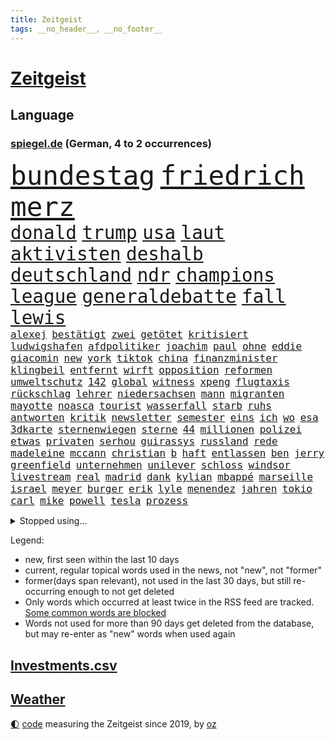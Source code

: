 ```yaml
---
title: Zeitgeist
tags: __no_header__, __no_footer__
---
```


# [Zeitgeist](https://oliz.io/zeitgeist/)

## Language

<h3><a href="https://www.spiegel.de" target="_blank">spiegel.de</a> (German, 4 to 2 occurrences)</h3>
<p style="font-family:monospace">
<span style="font-size:32pt"><a href="news_links.html#bundestag" class="current">bundestag</a></span>
<span style="font-size:32pt"><a href="news_links.html#friedrich" class="current">friedrich</a></span>
<span style="font-size:32pt"><a href="news_links.html#merz" class="current">merz</a></span>
<br>
<span style="font-size:22pt"><a href="news_links.html#donald" class="current">donald</a></span>
<span style="font-size:22pt"><a href="news_links.html#trump" class="current">trump</a></span>
<span style="font-size:22pt"><a href="news_links.html#usa" class="current">usa</a></span>
<span style="font-size:22pt"><a href="news_links.html#laut" class="current">laut</a></span>
<span style="font-size:22pt"><a href="news_links.html#aktivisten" class="current">aktivisten</a></span>
<span style="font-size:22pt"><a href="news_links.html#deshalb" class="current">deshalb</a></span>
<span style="font-size:22pt"><a href="news_links.html#deutschland" class="current">deutschland</a></span>
<span style="font-size:22pt"><a href="news_links.html#ndr" class="current">ndr</a></span>
<span style="font-size:22pt"><a href="news_links.html#champions" class="current">champions</a></span>
<span style="font-size:22pt"><a href="news_links.html#league" class="current">league</a></span>
<span style="font-size:22pt"><a href="news_links.html#generaldebatte" class="current">generaldebatte</a></span>
<span style="font-size:22pt"><a href="news_links.html#fall" class="current">fall</a></span>
<span style="font-size:22pt"><a href="news_links.html#lewis" class="current">lewis</a></span>
<br>
<span style="font-size:12pt"><a href="news_links.html#alexej" class="current">alexej</a></span>
<span style="font-size:12pt"><a href="news_links.html#bestätigt" class="current">bestätigt</a></span>
<span style="font-size:12pt"><a href="news_links.html#zwei" class="current">zwei</a></span>
<span style="font-size:12pt"><a href="news_links.html#getötet" class="current">getötet</a></span>
<span style="font-size:12pt"><a href="news_links.html#kritisiert" class="current">kritisiert</a></span>
<span style="font-size:12pt"><a href="news_links.html#ludwigshafen" class="current">ludwigshafen</a></span>
<span style="font-size:12pt"><a href="news_links.html#afdpolitiker" class="current">afdpolitiker</a></span>
<span style="font-size:12pt"><a href="news_links.html#joachim" class="current">joachim</a></span>
<span style="font-size:12pt"><a href="news_links.html#paul" class="current">paul</a></span>
<span style="font-size:12pt"><a href="news_links.html#ohne" class="current">ohne</a></span>
<span style="font-size:12pt"><a href="news_links.html#eddie" class="new">eddie</a></span>
<span style="font-size:12pt"><a href="news_links.html#giacomin" class="new">giacomin</a></span>
<span style="font-size:12pt"><a href="news_links.html#new" class="current">new</a></span>
<span style="font-size:12pt"><a href="news_links.html#york" class="current">york</a></span>
<span style="font-size:12pt"><a href="news_links.html#tiktok" class="current">tiktok</a></span>
<span style="font-size:12pt"><a href="news_links.html#china" class="current">china</a></span>
<span style="font-size:12pt"><a href="news_links.html#finanzminister" class="current">finanzminister</a></span>
<span style="font-size:12pt"><a href="news_links.html#klingbeil" class="current">klingbeil</a></span>
<span style="font-size:12pt"><a href="news_links.html#entfernt" class="current">entfernt</a></span>
<span style="font-size:12pt"><a href="news_links.html#wirft" class="current">wirft</a></span>
<span style="font-size:12pt"><a href="news_links.html#opposition" class="current">opposition</a></span>
<span style="font-size:12pt"><a href="news_links.html#reformen" class="current">reformen</a></span>
<span style="font-size:12pt"><a href="news_links.html#umweltschutz" class="current">umweltschutz</a></span>
<span style="font-size:12pt"><a href="news_links.html#142" class="new">142</a></span>
<span style="font-size:12pt"><a href="news_links.html#global" class="current">global</a></span>
<span style="font-size:12pt"><a href="news_links.html#witness" class="new">witness</a></span>
<span style="font-size:12pt"><a href="news_links.html#xpeng" class="new">xpeng</a></span>
<span style="font-size:12pt"><a href="news_links.html#flugtaxis" class="new">flugtaxis</a></span>
<span style="font-size:12pt"><a href="news_links.html#rückschlag" class="current">rückschlag</a></span>
<span style="font-size:12pt"><a href="news_links.html#lehrer" class="current">lehrer</a></span>
<span style="font-size:12pt"><a href="news_links.html#niedersachsen" class="current">niedersachsen</a></span>
<span style="font-size:12pt"><a href="news_links.html#mann" class="current">mann</a></span>
<span style="font-size:12pt"><a href="news_links.html#migranten" class="current">migranten</a></span>
<span style="font-size:12pt"><a href="news_links.html#mayotte" class="new">mayotte</a></span>
<span style="font-size:12pt"><a href="news_links.html#noasca" class="new">noasca</a></span>
<span style="font-size:12pt"><a href="news_links.html#tourist" class="current">tourist</a></span>
<span style="font-size:12pt"><a href="news_links.html#wasserfall" class="new">wasserfall</a></span>
<span style="font-size:12pt"><a href="news_links.html#starb" class="current">starb</a></span>
<span style="font-size:12pt"><a href="news_links.html#ruhs" class="current">ruhs</a></span>
<span style="font-size:12pt"><a href="news_links.html#antworten" class="current">antworten</a></span>
<span style="font-size:12pt"><a href="news_links.html#kritik" class="current">kritik</a></span>
<span style="font-size:12pt"><a href="news_links.html#newsletter" class="new">newsletter</a></span>
<span style="font-size:12pt"><a href="news_links.html#semester" class="current">semester</a></span>
<span style="font-size:12pt"><a href="news_links.html#eins" class="current">eins</a></span>
<span style="font-size:12pt"><a href="news_links.html#ich" class="current">ich</a></span>
<span style="font-size:12pt"><a href="news_links.html#wo" class="current">wo</a></span>
<span style="font-size:12pt"><a href="news_links.html#esa" class="new">esa</a></span>
<span style="font-size:12pt"><a href="news_links.html#3dkarte" class="new">3dkarte</a></span>
<span style="font-size:12pt"><a href="news_links.html#sternenwiegen" class="new">sternenwiegen</a></span>
<span style="font-size:12pt"><a href="news_links.html#sterne" class="current">sterne</a></span>
<span style="font-size:12pt"><a href="news_links.html#44" class="current">44</a></span>
<span style="font-size:12pt"><a href="news_links.html#millionen" class="current">millionen</a></span>
<span style="font-size:12pt"><a href="news_links.html#polizei" class="current">polizei</a></span>
<span style="font-size:12pt"><a href="news_links.html#etwas" class="current">etwas</a></span>
<span style="font-size:12pt"><a href="news_links.html#privaten" class="current">privaten</a></span>
<span style="font-size:12pt"><a href="news_links.html#serhou" class="new">serhou</a></span>
<span style="font-size:12pt"><a href="news_links.html#guirassys" class="new">guirassys</a></span>
<span style="font-size:12pt"><a href="news_links.html#russland" class="current">russland</a></span>
<span style="font-size:12pt"><a href="news_links.html#rede" class="current">rede</a></span>
<span style="font-size:12pt"><a href="news_links.html#madeleine" class="current">madeleine</a></span>
<span style="font-size:12pt"><a href="news_links.html#mccann" class="current">mccann</a></span>
<span style="font-size:12pt"><a href="news_links.html#christian" class="current">christian</a></span>
<span style="font-size:12pt"><a href="news_links.html#b" class="current">b</a></span>
<span style="font-size:12pt"><a href="news_links.html#haft" class="current">haft</a></span>
<span style="font-size:12pt"><a href="news_links.html#entlassen" class="current">entlassen</a></span>
<span style="font-size:12pt"><a href="news_links.html#ben" class="current">ben</a></span>
<span style="font-size:12pt"><a href="news_links.html#jerry" class="current">jerry</a></span>
<span style="font-size:12pt"><a href="news_links.html#greenfield" class="new">greenfield</a></span>
<span style="font-size:12pt"><a href="news_links.html#unternehmen" class="current">unternehmen</a></span>
<span style="font-size:12pt"><a href="news_links.html#unilever" class="new">unilever</a></span>
<span style="font-size:12pt"><a href="news_links.html#schloss" class="current">schloss</a></span>
<span style="font-size:12pt"><a href="news_links.html#windsor" class="current">windsor</a></span>
<span style="font-size:12pt"><a href="news_links.html#livestream" class="current">livestream</a></span>
<span style="font-size:12pt"><a href="news_links.html#real" class="current">real</a></span>
<span style="font-size:12pt"><a href="news_links.html#madrid" class="current">madrid</a></span>
<span style="font-size:12pt"><a href="news_links.html#dank" class="current">dank</a></span>
<span style="font-size:12pt"><a href="news_links.html#kylian" class="new">kylian</a></span>
<span style="font-size:12pt"><a href="news_links.html#mbappé" class="new">mbappé</a></span>
<span style="font-size:12pt"><a href="news_links.html#marseille" class="current">marseille</a></span>
<span style="font-size:12pt"><a href="news_links.html#israel" class="current">israel</a></span>
<span style="font-size:12pt"><a href="news_links.html#meyer" class="current">meyer</a></span>
<span style="font-size:12pt"><a href="news_links.html#burger" class="current">burger</a></span>
<span style="font-size:12pt"><a href="news_links.html#erik" class="current">erik</a></span>
<span style="font-size:12pt"><a href="news_links.html#lyle" class="current">lyle</a></span>
<span style="font-size:12pt"><a href="news_links.html#menendez" class="current">menendez</a></span>
<span style="font-size:12pt"><a href="news_links.html#jahren" class="current">jahren</a></span>
<span style="font-size:12pt"><a href="news_links.html#tokio" class="current">tokio</a></span>
<span style="font-size:12pt"><a href="news_links.html#carl" class="current">carl</a></span>
<span style="font-size:12pt"><a href="news_links.html#mike" class="current">mike</a></span>
<span style="font-size:12pt"><a href="news_links.html#powell" class="current">powell</a></span>
<span style="font-size:12pt"><a href="news_links.html#tesla" class="current">tesla</a></span>
<span style="font-size:12pt"><a href="news_links.html#prozess" class="current">prozess</a></span>
</p>
<details>
<summary>Stopped using...</summary>
<p class="former" style="font-size:12pt">
schwarzen(1791) kurzem(1790) statement(1790) bisherige(1789) krankenhäuser(1789) schleswigholstein(1789) sprache(1789) umfeld(1789) alarm(1788) ard(1788) beispielen(1788) egal(1788) kolumnist(1788) kraftvoll(1788) persönliche(1788) schildert(1788) skandal(1788) ungewöhnlich(1788) übergriffe(1788) angeklagte(1787) arbeitsplatz(1787) entschädigung(1787) kriminelle(1787) la(1787) lohnt(1787) obama(1787) versteigert(1787) willen(1787) 37(1786) berichte(1786) einstieg(1786) favoriten(1786) florian(1786) grad(1786) riss(1786) alkohol(1785) begleitet(1785) folgte(1785) geboren(1785) konflikte(1785) planeten(1785) cristiano(1784) gefährden(1784) ronaldo(1784) unbekannten(1784) entgegen(1783) hass(1783) vorübergehend(1783) weltweite(1783) 2016(1782) problemen(1782) verschiebt(1782) anne(1781) demonstrationen(1781) kleines(1781) endgültig(1780) ermöglichen(1780) geklärt(1780) leid(1780) lust(1780) tödlicher(1780) gemeldet(1779) inflation(1779) termin(1779) wähler(1779) zusammenhang(1779) null(1778) philipp(1778) beschluss(1777) schien(1777) englischen(1776) springt(1776) verbindet(1776) klären(1775) 32(1773) nerven(1773) auswirkungen(1772) aktivistin(1771) see(1771) eigener(1769) einschränkungen(1769) schnellen(1769) analysiert(1766) holocaust(1764) geprägt(1763) brach(1762) gelandet(1758) wem(1758) ältere(1758) hilfen(1755) verständnis(1752) pleite(1751) günther(1740) konzert(1739) blut(1600) übrig(1600) interessen(1591) finanziert(1590) lehren(1547) kleidung(1528) volk(1527) stehlen(1463) gemeinschaft(1450) spiegelkorrespondent(1438) älteste(1427) magazin(1406) front(1371) unserem(1371) fördern(1338) spektakel(1330) desto(1324) emotionalen(1307) 2014(1304) jennifer(1278) brandenburger(1267) iranische(1255) flüchten(1254) erlauben(1235) zentrale(1215) umstände(1214) kaffee(1181) jugendlicher(1177) misshandelt(1174) grün(1166) entfernen(1154) tode(1130) nationaltrainer(1075) begegnung(1065) staates(1012) steigern(999) mag(980) landwirte(956) startups(948) islamistischen(945) schöner(938) kleinere(935) uefa(927) vermeintliche(927) loswerden(926) betreiben(901) angerichtet(885) kollidiert(882) glas(877) fisch(861) urlauber(856) seltsame(847) gehandelt(831) gelände(829) kurzer(816) sächsischen(809) rechtsextremer(807) festgestellt(800) zwischenfall(800) langjährigen(795) queere(790) nahostkonflikt(774) netanyahus(761) kranke(749) genossen(747) ausnahmezustand(742) alaska(741) goldenen(731) 24jährige(730) rechtsextremisten(729) achtzigerjahren(719) miliz(714) zurückhaltend(713) verspottet(711) oppositionspolitiker(706) demokratischen(704) 85(693) raumstation(692) gerechnet(690) mancherorts(675) klingen(662) friedlich(655) influencerin(653) kostenlos(644) produzent(643) franzose(642) haftstrafen(642) beleidigungen(631) abgeordneter(620) umstrittenes(620) dorthin(615) zurückgewiesen(613) iss(608) passagier(596) audi(590) harvey(571) mats(570) offenbaren(570) gefälschte(568) hummels(566) abgewiesen(564) mallorca(558) verzögern(554) sitze(551) möglichkeit(542) georg(538) planung(536) überlassen(531) bgh(524) gesteht(514) getreten(511) fahrrad(510) elefanten(508) größtes(505) escooter(503) sticht(500) bräuchte(499) instanz(499) ablauf(493) versuchter(493) ungewollt(492) telekom(491) grenzkontrollen(489) besuchte(486) flüchtlingslager(483) sprecher(483) kryptowährung(481) liest(478) regensburg(470) gemessen(464) jeweils(463) stiegen(463) cartoonisten(462) ignorieren(462) palästinensern(462) schütze(462) beschließen(459) regierungspartei(458) ereignisse(453) suchten(450) allmählich(449) 200000(448) verwaltungsgericht(443) gesteuert(440) schwangerschaft(439) enttäuschung(434) umsatz(433) kümmern(431) zeug(431) strebt(430) extremen(427) feuert(427) eingebrochen(425) westküste(425) zerstörten(416) glaube(412) anruf(411) auszugeben(407) schwierigen(404) verstorben(402) 130(400) rechtsextrem(393) uspolitik(391) klimakonferenz(390) geheimdienste(389) northvolt(389) britin(385) one(384) versammeln(383) aktionäre(382) liveblog(381) staatsoberhaupt(378) ausgetauscht(371) verbannt(368) schwedischen(367) trost(360) versorgen(358) überwacht(358) bauarbeiten(357) cem(356) özdemir(356) biografie(355) doku(354) teuersten(351) namibia(347) festgehalten(343) leipziger(341) 71(340) bastelt(340) erholung(340) bezos(337) sehnsucht(336) härteren(335) hof(333) morgens(331) unterschiedliche(330) mängel(329) mohamed(328) ursprung(327) gemeinde(326) superkraft(323) brett(320) apps(318) traditionellen(317) gedenkt(316) kern(316) klubwm(316) aktueller(313) vorstellungen(311) dunkelheit(307) zunehmende(307) meteorologen(306) zustände(306) hauptdarsteller(304) auskommen(303) ultimatum(301) spdfraktionschef(297) gefährdung(296) mittagessen(296) odessa(296) unterschiedlichen(296) weinstein(296) runden(292) überfallen(287) sexismus(284) gefängnisstrafe(282) queeren(281) fraktionschef(279) zwingen(279) konferenz(273) trotzt(273) verständigt(271) zehntausenden(270) südkoreas(269) 97(267) entfacht(266) begreifen(265) schlange(265) bielefeld(264) ed(260) sheeran(260) wirtz(260) bonn(258) vorläufig(258) brutaler(255) ordnung(253) bewusstlos(252) brad(252) chaotische(252) medizinischen(252) pitt(252) steffi(251) strategisch(250) skurrile(249) absolut(248) aktive(248) internationaler(248) lieferung(248) südwesten(248) verwirrung(248) community(246) faktoren(246) affront(245) mythos(245) nasa(245) natochef(244) schattenflotte(243) ausreichend(240) winzige(238) abgeschlossen(234) beliebtes(234) laura(233) unabhängiger(233) arte(232) trinkwasser(231) lieferten(228) re(228) rereportage(228) führerschein(227) übers(226) promille(223) wirtschaftsleistung(223) londons(222) tauchen(222) begegnet(221) eurozone(221) grill(221) malen(221) zweites(221) massiver(220) mütterrente(220) angefeindet(219) bedauert(219) waldbränden(219) spiegelleser(218) atomkraftwerk(217) getrennte(216) bauch(215) besseres(215) kälte(215) gift(212) ushauptstadt(212) berge(210) einzuschränken(209) fußgänger(209) gemüse(209) vorbereitungen(209) interviews(208) ostdeutsche(208) ruhm(208) wilder(207) dazwischen(206) weltspitze(206) nützt(202) abschieben(199) rückgängig(199) aschaffenburg(198) steuererklärung(198) kapitel(197) stürmen(197) fedchef(196) universitäten(195) berechnung(194) sicherer(194) voice(194) cannes(192) nähern(192) zugenommen(189) darfur(188) eingestochen(188) heißer(188) friedensabkommen(185) ulrich(184) ausschluss(183) ausrücken(181) gazakonflikt(181) usvizepräsident(181) benutzt(180) karlheinz(180) tiefsten(180) verschwindet(180) gefangenenaustausch(179) lahme(179) trophäe(179) dokumentarfilm(178) warfen(177) grok(175) demokratischer(172) hamm(172) mexikanischen(172) steuergeld(172) zecken(172) küstenwache(171) vorantreiben(171) bestsellerautorin(170) bröckelt(170) vernichten(169) verpflichtungen(167) wahlkreis(167) bestehenden(166) ansatz(165) gerichtet(165) haifa(165) prozesse(165) ungewöhnliches(165) britisches(164) linda(164) toronto(164) sammlung(163) übung(163) enfant(162) terrible(162) unterliegen(162) extennisstar(161) galatasaray(161) repräsentative(161) ron(160) internes(159) pokalfinale(159) benannt(158) nutzten(158) wandte(158) inspirieren(157) kretschmann(157) neapel(157) winfried(157) 1995(156) wartezeiten(156) miguel(155) teufel(155) bauer(154) beschlossene(154) amazonasgebiet(153) cincinnati(153) wertlos(152) besprechen(151) geldern(151) geplantes(151) verabschiedete(150) aufgegriffen(149) gynäkologe(149) heldin(149) woidke(149) angezündet(148) begleiten(148) einseitiges(148) gefüllt(148) hurra(148) ukrainegespräche(148) warschau(148) abtreibungsrecht(147) chatbots(147) ernennt(147) urteilte(147) c(146) fähig(146) stürme(146) wetterte(146) boykott(145) 61(144) einschränkung(144) wirtschaftlicher(144) kündigten(143) amtsvorgänger(142) breite(142) vorlesen(142) chan(141) einschränken(141) schimmel(141) weitaus(141) klang(139) nürnberger(139) kampfhandlungen(138) clooney(137) feministin(137) strompreise(137) leinwand(135) sturzfluten(135) spontan(134) abwechslung(133) bewegenden(133) seltenheit(133) verunsichern(133) kremlherrscher(132) reinigen(132) sofortiger(132) terrorverdacht(132) begünstigt(131) arminia(130) genf(130) masters(130) erwerb(129) summen(129) wassersparen(129) überfüllte(129) präsidentschaftskandidat(128) vorfeld(128) anja(127) auftragsbücher(127) kalifornische(127) norddeutsche(127) weiterspielen(127) information(126) irreführende(126) rädern(126) street(126) wachsendes(126) coman(125) eindeutige(125) thiel(125) unruhen(125) auftauchen(124) erkenntnis(124) gedächtnis(124) jackie(124) rüstungsgüter(124) bewährungsstrafen(123) graffiti(123) telegram(121) vereinbarte(121) 87(120) treue(120) fischen(119) ronald(119) turniere(119) feier(118) joel(118) kathedrale(118) beantragen(116) dahin(116) ferien(116) laune(116) yair(116) barça(115) kaschmir(115) aß(114) bundesstaaten(114) cochef(114) magath(114) susanne(114) tabletten(114) usjustizministerium(114) notenbankchef(113) schleppend(113) slogans(113) uswirtschaft(113) verletzen(113) einflussreichsten(112) großmutter(112) vorfahren(112) 1998(111) eingehandelt(111) historischem(111) zigaretten(111) bewusstlosigkeit(110) fußballerin(110) stadtverwaltung(110) betrunken(109) gewohnheit(109) 400000(108) amal(108) herstellen(108) terroranschlag(108) beilegen(107) einziger(107) missverständnis(107) routen(107) benehmen(106) territoriale(106) verbünden(106) waldbrandes(106) überwunden(106) ankündigung(105) landesgrenzen(105) befeuert(104) csd(104) schulsystem(104) schwarzer(104) ansturm(103) blamage(103) blitz(103) kleidungsstück(103) mythen(103) renten(103) spdbundestagsfraktion(103) unangenehme(103) bestände(102) anrufer(101) bell(101) sommerpause(101) annkatrin(100) femizid(100) denke(99) hebel(99) vi(99) dachten(98) bucht(97) forschen(97) grillen(97) ukrainetreffen(97) verstärkung(96) mitreißend(95) mordfall(95) duo(94) gefürchteten(94) untersagen(94) kaufte(93) miene(93) plagegeister(93) vermüllte(93) anrufen(92) anwesend(92) party(92) regenbogenflagge(92) schlechtes(92) 320(91) 739(91) nächtlichen(91) prominenz(91) sonnencreme(91) kichips(90) schlussstrich(90) verschwörungstheorien(90) internetzugang(89) juristen(89) rückenwind(89) sponsoring(89) staatsdiener(89) mähroboter(88) seele(88) tasse(88) erstickt(87) mitarbeitenden(87) pitzke(87) zugeständnissen(87) cnn(86) interessant(86) kippe(86) optimismus(86) population(86) recycling(86) spielflächen(86) auszubauen(85) beantwortet(85) bronzestatue(85) chancengleichheit(85) feierlichen(85) leuchtturm(85) passau(85) schaue(85) spaghetti(85) verstand(85) weltbühne(85) westdeutschen(85) geschlechterrollen(84) keymer(84) rasant(84) schachspieler(84) schadensbegrenzung(84) schufteten(84) städtetrip(84) umgestellt(84) basketballnationalspielerin(83) hinein(83) millionär(83) musikvideo(83) priester(83) tropischer(83) wnba(83) batteriezellhersteller(82) easyjet(82) gerede(82) hilfsgüter(82) jim(82) moralisch(82) skulptur(82) apparat(81) außenministeriums(81) daheim(81) erfolgsgeschichten(81) hsvpräsident(81) infos(81) more(81) richardson(81) topdiplomat(81) beratung(80) bizarren(80) buchbar(80) dorfes(80) emobilität(80) fotografie(80) stiften(80) texten(80) vergisst(80) energiekosten(79) gegessen(79) marcandré(79) stegen(79) ter(79) anwärter(78) erwürgt(78) labourregierung(78) lieblingswort(78) mittelalterliche(78) papiere(78) rupert(78) zehnjährigen(78) explodieren(77) ideologisch(77) lok(77) prosor(77) saudis(77) trainers(77) volksfest(77) bern(76) drogenszene(76) lapid(76) sportlern(76) goldman(75) knobloch(75) sachs(75) verursachte(75) übertragen(75) geologe(74) life(74) little(74) spezielles(74) trottel(74) dumm(73) exportstopp(73) hauseigentümer(73) nordeuropa(73) primaten(73) schwingt(73) therapeutin(73) verstorbener(73) verstreut(73) championsleaguesieger(72) heilbronn(72) kampffahrzeuge(72) kurzschluss(72) mboko(72) spiegelkorrespondenten(72) unzureichend(72) aufgestaut(71) entkriminalisierung(71) fußballtransferticker(71) justus(71) lehre(71) ligen(71) südamerikanische(71) verpuffung(71) vornehmen(71) weltrangliste(71) yorks(71) dna(70) gustavo(70) helsinki(70) hermann(70) marokko(70) petro(70) punktsieg(70) queer(70) williamson(70) ausgebüxtes(69) billy(69) dummen(69) extras(69) implantat(69) nannten(69) durchschnittliche(68) innere(68) pirmasens(68) anwohnern(67) außenseiterin(67) hilflosigkeit(67) hitzewelle(67) klarkommen(67) marina(67) trinkt(67) unterschätzte(67) badenwürttembergs(66) brüchig(66) fabriken(66) tigerbabys(66) ökosystem(66) bedürfnisse(65) hochstaplerin(65) letzterer(65) litauische(65) peiniger(65) schaulustige(65) tweets(65) tätig(65) uribe(65) canberra(64) genehmigte(64) klagende(64) lampedusa(64) spieletipps(64) verschrecken(64) zonen(64) altersgrenze(63) amazongründer(63) befasst(63) eventuell(63) gebüsch(63) gesperrten(63) ‒(63) geschüttelt(62) hetze(62) positiver(62) prinzip(62) schlimmeres(62) bratwurst(61) grundfesten(61) kakadus(61) militärhilfe(61) ausfechten(60) bahnübergang(60) crewmitglieder(60) dreijährigen(60) freibad(60) zugverkehr(60) finanzamt(59) gelockt(59) neunjährigen(59) pam(59) ramos(59) schrieben(59) sicherheitslage(59) atombombe(58) horror(58) insekten(58) leroy(58) pannen(58) sané(58) strand(58) geschlecht(57) nashörner(57) reumütig(57) verdrängt(57) westlichen(57) days(56) dienstleistungen(56) kelly(56) norbert(56) sensible(56) ulli(56) 39(55) alisha(55) hochbegabte(55) lehmann(55) ringt(55) socialmediaverbot(55) gruppenphase(54) planlosigkeit(54) steuerprüfungen(54) weltmarke(54) antony(53) armenien(53) befrieden(53) forschungen(53) heruntergefahren(53) montreal(53) patriarchat(53) tiktoker(53) drogenkartelle(52) entsprechend(52) rekordhoch(52) tägliche(52) versöhnt(52) zerteilt(52) aserbaidschan(51) badegäste(51) best(51) südeuropa(51) verärgert(51) ausnahmespieler(50) brisanten(50) tierpark(50) todesfällen(50) abos(49) beansprucht(49) fahrschule(49) féréba(49) koné(49) sauberkeit(49) ausstrahlen(48) deepseek(48) diva(48) dynamik(48) hat's(48) insolventen(48) kilometern(48) krokodil(48) rotenburg(48) selbstbewusster(48) volkswirtschaften(48) berufseinsteiger(47) holland(47) unnachgiebig(47) erfurt(46) fußballstar(46) geheimdienstinformationen(46) champagner(44) diogo(44) fiese(44) jota(44) nachzahlungen(44) packendes(44) schwor(44) bemühen(43) gründlich(43) knallt(43) kulturelle(43) neuseelands(43) nils(43) schieflage(43) zentralafrikanische(43) akw(42) aussprechen(42) christin(42) chrupalla(42) feilen(42) izmir(42) sommerliche(42) tennisturnier(42) verbotenen(42) willkür(42) ökosysteme(42) 78(41) heimlicher(41) sturzflut(41) wiedergeburt(41) bafög(40) dorsten(40) gianluigi(40) gwinn(40) lebensbedrohlich(40) vernunft(40) ärztlich(40) chefarzt(39) hitzebeschwerden(39) kukies(39) köhler(39) ware(39) afdchef(38) anzeichen(38) erlässt(38) initiatoren(38) kreislaufprobleme(38) parteizentrale(38) rakers(38) angstschweiß(37) carolina(37) from(37) gesellschaftliche(37) haustiere(37) nächtlichem(37) sofortige(37) 3i/atlas(36) eskalierten(36) gedanke(36) gittens(36) pasta(36) sonnensystem(36) boxkampf(35) dormagen(35) eigenschaft(35) export(35) feuerwerk(35) wahrhaben(35) weltranglistenerste(35) bekennen(34) guttut(34) aufwendige(33) bildschirme(33) bootsausflug(33) erstellen(33) jva(33) mobil(33) nordwesten(33) rettungsversuch(33) transfernews(33) befürworter(32) frauchen(32) friedensnobelpreis(32) gewittern(32) pendler(32) schulferien(32) schönzureden(32) usedom(32) bergretter(31) bitcoin(31) bondi(31) judith(31) rabatten(31) schulkinder(31) ungewöhnlicher(31) winzig(31) zensur(31) aufprall(30) barack(30) bikini(30) elfmeterschießen(30) enthüllen(30) frauke(30) herausragende(30) polizeieinsätze(30) 14000(29) abtreibungen(29) ausgebüxt(29) präsidentengattin(29) schmerzhafte(29) stützpunkt(29) sympathie(29) taufen(29) entwaffnung(28) erliegen(28) ersatzbus(28) filmten(28) friedensdeal(28) gäbe(28) lastwagen(28) schätzen(28) siebziger(28) zehnmal(28) anhalten(27) erdrutsche(27) escooterunfall(27) niederländischer(27) stigmatisiert(27) unerwünscht(27) wasserqualität(27) wüste(27) alexandre(26) eingeplant(26) empfinde(26) rivalin(26) salvini(26) sexualstraftäters(26) wen(26) ekitiké(25) forest(25) neckar(25) william(25) bo(24) brady(24) kultfigur(24) monica(24) zusagen(24) breitete(23) geboten(23) hirnerkrankung(23) interstellaren(23) kaufpreise(23) kometen(23) miller(23) pilotprojekt(23) festspiele(22) festspielen(22) gespeichert(22) gräben(22) passenden(22) weichen(22) übereinstimmenden(22) berger(21) date(21) mattia(21) schmetterlinge(21) spendete(21) bestes(20) nachbarstaaten(20) ständigen(20) 7000(19) briefe(19) clown(19) drückt(19) manching(19) epsteinaffäre(18) ferngesteuerte(18) ghislaine(18) gleitschirmflug(18) heben(18) islamistischer(18) journalistinnen(18) maxwell(18) peterording(18) sankt(18) unfallort(18) vogue(17) zuschneiden(17) antikorruptionsbehörden(16) dreißig(16) kritikers(16) angepriesen(15) einigt(15) fanatischer(15) nass(15) römer(15) tödliches(15) vorfällen(15) anleger(13) aufrichtig(13) berechtigt(13) bergrettung(13) bußgeldbescheide(13) jason(13) momoa(13) risse(13) sonnenlicht(13) bundeskanzlerin(12) gate(12) gequält(12) patzer(12) tätern(12) verzögerten(12) vierköpfige(12) auszutragen(11) durchführen(11) enttäuschende(11) palantir(11) platte(11) polizeisoftware(11) reid(11) schwache(11) strafverfahren(11) waffenexporten(11)
</p>
</details>
<p>Legend:
<ul>
<li><span class="new">new</span>, first seen within the last 10 days</li>
<li><span class="current">current</span>, regular topical words used in the news, not "new", not "former"</li>
<li><span class="former">former(days span relevant)</span>, not used in the last 30 days, but still re-occurring enough to not get deleted</li>
<li>Only words which occurred at least twice in the RSS feed are tracked. <a href="language/filters.py">Some common words are blocked</a></li>
<li>Words not used for more than 90 days get deleted from the database, but may re-enter as "new" words when used again</li>
</ul>
</p>

## [Investments](investments.html)[.csv](investments.csv)

## [Weather](weather.html)

<footer>
<a href="javascript:toggleTheme()" class="nav">🌓</a>
<a href="https://github.com/ooz/zeitgeist">code</a> measuring the Zeitgeist since 2019, by <a href="https://oliz.io">oz</a>
</footer>
